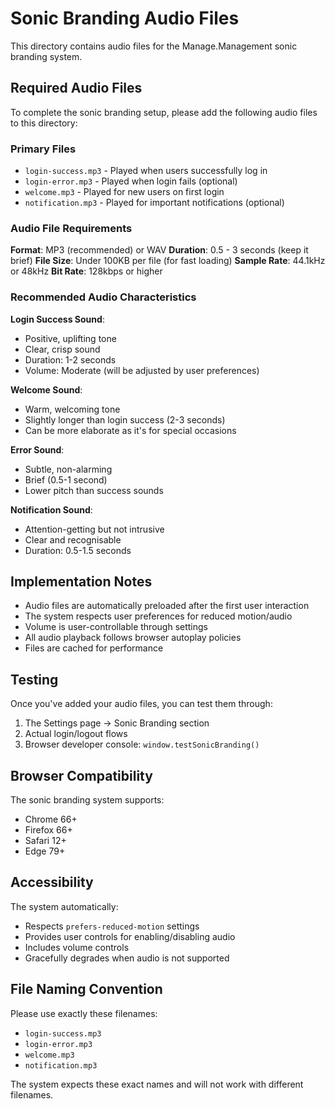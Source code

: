 # Sonic Branding Audio Files

This directory contains audio files for the Manage.Management sonic branding system.

## Required Audio Files

To complete the sonic branding setup, please add the following audio files to this directory:

### Primary Files
- `login-success.mp3` - Played when users successfully log in
- `login-error.mp3` - Played when login fails (optional)
- `welcome.mp3` - Played for new users on first login
- `notification.mp3` - Played for important notifications (optional)

### Audio File Requirements

**Format**: MP3 (recommended) or WAV
**Duration**: 0.5 - 3 seconds (keep it brief)
**File Size**: Under 100KB per file (for fast loading)
**Sample Rate**: 44.1kHz or 48kHz
**Bit Rate**: 128kbps or higher

### Recommended Audio Characteristics

**Login Success Sound**:
- Positive, uplifting tone
- Clear, crisp sound
- Duration: 1-2 seconds
- Volume: Moderate (will be adjusted by user preferences)

**Welcome Sound**:
- Warm, welcoming tone
- Slightly longer than login success (2-3 seconds)
- Can be more elaborate as it's for special occasions

**Error Sound**:
- Subtle, non-alarming
- Brief (0.5-1 second)
- Lower pitch than success sounds

**Notification Sound**:
- Attention-getting but not intrusive
- Clear and recognisable
- Duration: 0.5-1.5 seconds

## Implementation Notes

- Audio files are automatically preloaded after the first user interaction
- The system respects user preferences for reduced motion/audio
- Volume is user-controllable through settings
- All audio playback follows browser autoplay policies
- Files are cached for performance

## Testing

Once you've added your audio files, you can test them through:
1. The Settings page → Sonic Branding section
2. Actual login/logout flows
3. Browser developer console: `window.testSonicBranding()`

## Browser Compatibility

The sonic branding system supports:
- Chrome 66+
- Firefox 66+
- Safari 12+
- Edge 79+

## Accessibility

The system automatically:
- Respects `prefers-reduced-motion` settings
- Provides user controls for enabling/disabling audio
- Includes volume controls
- Gracefully degrades when audio is not supported

## File Naming Convention

Please use exactly these filenames:
- `login-success.mp3`
- `login-error.mp3` 
- `welcome.mp3`
- `notification.mp3`

The system expects these exact names and will not work with different filenames.
